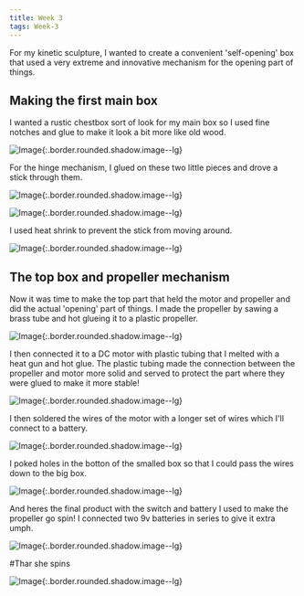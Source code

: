 ```yaml
---
title: Week 3
tags: Week-3
---
```


For my kinetic sculpture, I wanted to create a convenient 'self-opening' box that used a very extreme and innovative mechanism for the opening part of things.



## Making the first main box
I wanted a rustic chestbox sort of look for my main box so I used fine notches and glue to make it look a bit more like old wood.

![Image](https://i.imgur.com/pjXZu0V.jpg){:.border.rounded.shadow.image--lg}

For the hinge mechanism, I glued on these two little pieces and drove a stick through them.

![Image](https://i.imgur.com/BuPF5eq.jpg){:.border.rounded.shadow.image--lg}


![Image](https://i.imgur.com/5IZEq5Q.jpg){:.border.rounded.shadow.image--lg}

I used heat shrink to prevent the stick from moving around.

![Image](https://thumbs.gfycat.com/EachImpishAcouchi-size_restricted.gif){:.border.rounded.shadow.image--lg}

## The top box and propeller mechanism

Now it was time to make the top part that held the motor and propeller and did the actual 'opening' part of things. I made the propeller by sawing a brass tube and hot glueing it to a plastic propeller.

![Image](https://i.imgur.com/wAL8GiJ.jpg){:.border.rounded.shadow.image--lg}

I then connected it to a DC motor with plastic tubing that I melted with a heat gun and hot glue. The plastic tubing made the connection between the propeller and motor more solid and served to protect the part where they were glued to make it more stable!

![Image](https://i.imgur.com/g7YL1a4.jpg){:.border.rounded.shadow.image--lg}

I then soldered the wires of the motor with a longer set of wires which I'll connect to a battery.

![Image](https://i.imgur.com/6Q3cWst.jpg){:.border.rounded.shadow.image--lg}

I poked holes in the botton of the smalled box so that I could pass the wires down to the big box.


![Image](https://i.imgur.com/UWf3pFP.jpg){:.border.rounded.shadow.image--lg}

And heres the final product with the switch and battery I used to make the propeller go spin! I connected two 9v batteries in series to give it extra umph.

![Image](https://i.imgur.com/PeErqtH.jpg){:.border.rounded.shadow.image--lg}

#Thar she spins

![Image](https://thumbs.gfycat.com/WeepyYawningBabirusa-size_restricted.gif){:.border.rounded.shadow.image--lg}



<!--more-->
